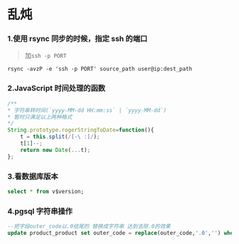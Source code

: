 # 乱炖

### 1.使用 rsync 同步的时候，指定 ssh 的端口

> 加`ssh -p PORT`

```
rsync -avzP -e 'ssh -p PORT' source_path user@ip:dest_path
```


### 2.JavaScript 时间处理的函数

```javascript
/**
* 字符串转时间(`yyyy-MM-dd HH:mm:ss` | `yyyy-MM-dd`)
* 暂时只满足以上两种格式
*/
String.prototype.rogerStringToDate=function(){
    t = this.split(/[-\ :]/);
    t[1]--;
    return new Date(...t);
};
```

### 3.看数据库版本
```sql
select * from v$version;
```

### 4.pgsql 字符串操作 

```sql
--把字段outer_code以.0结尾的 替换成字符串 达到去除.0的效果
update product_product set outer_code = replace(outer_code,'.0','') where outer_code like '%.0'
```


